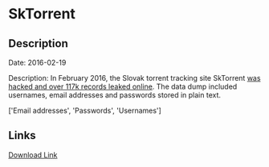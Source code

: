 # SkTorrent

## Description

Date: 2016-02-19

Description:
In February 2016, the Slovak torrent tracking site SkTorrent <a href="http://tech.sme.sk/c/20099331/hackeri-ukradli-na-slovensku-118-tisic-identit.html" target="_blank" rel="noopener">was hacked and over 117k records leaked online</a>. The data dump included usernames, email addresses and passwords stored in plain text.


['Email addresses', 'Passwords', 'Usernames']

## Links

[Download Link](https://link-to.net/1229997/566.4072236698685/dynamic/?r=c2t0b3JyZW50LmV1)